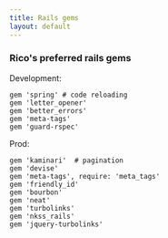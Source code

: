 ```yaml
---
title: Rails gems
layout: default
---
```


### Rico's preferred rails gems

Development:

    gem 'spring' # code reloading
    gem 'letter_opener'
    gem 'better_errors'
    gem 'meta-tags'
    gem 'guard-rspec'

Prod:

    gem 'kaminari'  # pagination
    gem 'devise'
    gem 'meta-tags', require: 'meta_tags'
    gem 'friendly_id'
    gem 'bourbon'
    gem 'neat'
    gem 'turbolinks'
    gem 'nkss_rails'
    gem 'jquery-turbolinks'

